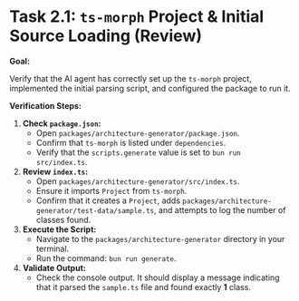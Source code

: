 # Task 2.1: `ts-morph` Project & Initial Source Loading (Review)

**Goal:**

Verify that the AI agent has correctly set up the `ts-morph` project, implemented the initial parsing script, and configured the package to run it.

**Verification Steps:**

1.  **Check `package.json`:**
    *   Open `packages/architecture-generator/package.json`.
    *   Confirm that `ts-morph` is listed under `dependencies`.
    *   Verify that the `scripts.generate` value is set to `bun run src/index.ts`.
2.  **Review `index.ts`:**
    *   Open `packages/architecture-generator/src/index.ts`.
    *   Ensure it imports `Project` from `ts-morph`.
    *   Confirm that it creates a `Project`, adds `packages/architecture-generator/test-data/sample.ts`, and attempts to log the number of classes found.
3.  **Execute the Script:**
    *   Navigate to the `packages/architecture-generator` directory in your terminal.
    *   Run the command: `bun run generate`.
4.  **Validate Output:**
    *   Check the console output. It should display a message indicating that it parsed the `sample.ts` file and found exactly **1** class.
